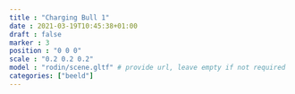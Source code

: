 ```yaml
---
title : "Charging Bull 1"
date : 2021-03-19T10:45:38+01:00
draft : false
marker : 3
position : "0 0 0"
scale : "0.2 0.2 0.2"
model : "rodin/scene.gltf" # provide url, leave empty if not required
categories: ["beeld"]
---
```

